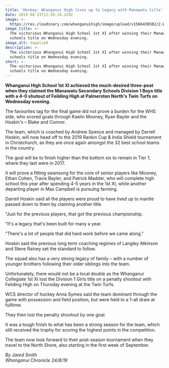 ```yaml
---
title: 'Hockey: Whanganui High lives up to legacy with Manawatu title'
date: 2019-08-23T22:26:24.329Z
image: >-
  https://res.cloudinary.com/whanganuihigh/image/upload/v1566438582/2.Winners-4-to-Nil.jpg
image_title: >-
  The victorious Whanganui High School 1st XI after winning their Manawatu
  schools title on Wednesday evening.
image_alt: Supplied
description: >-
  The victorious Whanganui High School 1st XI after winning their Manawatu
  schools title on Wednesday evening.
short: >-
  The victorious Whanganui High School 1st XI after winning their Manawatu
  schools title on Wednesday evening.
---
```

**Whanganui High School 1st XI achieved the much-desired three-peat when they claimed the Manawatu Secondary Schools Division 1 Boys title with a 4-0 shutout of Feilding High at Palmerston North's Twin Turfs on Wednesday evening.**

The favourites tag for the final game did not prove a burden for the WHS side, who scored goals through Kaelin Mooney, Ryan Bayler and the Hoskin's – Blake and Connor.

The team, which is coached by Andrew Spence and managed by Darrell Hoskin, will now head off to the 2019 Rankin Cup & India Shield tournament in Christchurch, as they are once again amongst the 32 best school teams in the country.

The goal will be to finish higher than the bottom six to remain in Tier 1, where they last were in 2017.

It will prove a fitting swansong for the core of senior players like Mooney, Ethan Cohen, Travis Bayler, and Patrick Madder, who will complete high school this year after spending 4-5 years in the 1st XI, while another departing player in Max Campbell is pursuing farming.

Darrell Hoskin said all the players were proud to have lived up to mantle passed down to them by claiming another title.

"Just for the previous players, that got the previous championship.

"It's a legacy that's been built for many a year.

"There's a lot of people that did hard work before we came along."

Hoskin said the previous long term coaching regimes of Langley Atkinson and Steve Rainey set the standard to follow.

The squad also has a very strong legacy of family – with a number of younger brothers following their older siblings into the team.

Unfortunately, there would not be a local double as the Whanganui Collegiate 1st XI lost the Division 1 Girls title on a penalty shootout with Feilding High on Thursday evening at the Twin Turfs.

WCS director of hockey Anna Symes said the team dominant through the game with possession and field position, but were held to a 1-all draw at fulltime.

They then lost the penalty shootout by one goal.

It was a tough finish to what has been a strong season for the team, which still received the trophy for scoring the highest points in the competition.

The team now look forward to their post-season tournament when they travel to the North Shore, also starting in the first week of September.

_By Jared Smith_  
_Whanganui Chronicle 24/8/19_
